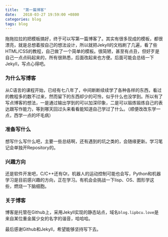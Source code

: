 ```yaml
---
title:  "第一篇博客"
date:   2018-03-27 19:59:00 +0800
categories: blog
tags: blog
---
```


拖拖拉拉的把模板搞好，终于可以写第一篇博客了。其实有很多现成的模板，都很漂亮，就是总想着按自己的想法设计，所以就把Jekyll的文档刷了几遍，看了些HTML/CSS的教程，自己做了一个简单的模板。很简陋，甚至有点丑，但好歹是自己一点点码起来的，所有很熟悉，后面改起来也方便。后面可能会总结一下Jekyll，写点心得吧。

### 为什么写博客

从C语言的课程开始，已经有七八年了，中间断断续续学了各种各样的东西，看过的教程多的数不过来，然而留下的东西却少的可怜，似乎什么也没学到。所以有了写点博客的想法，一是通过输出学到的可以加深印象，二是可以锻炼锻炼自己的表达跟写作能力，等到哪天回过头来看看能知道自己学过了什么。（顺便改改东学一点，西学一点的坏毛病）

### 准备写什么

想写什么写什么吧，主要一些总结啊，还有遇到的坑之类的，会随缘更新。学习笔记会单独开Repository的。

### 兴趣方向

还是软件开发吧，C/C++还有Qt，机器人的运动控制可能也会写，Python和机器学习是目前感兴趣的方向，正在学习。有机会会挑战一下lisp、OS、图形学这些，燃烧一下脑细胞。

### 关于博客

博客是托管在Github上，采用Jekyll实现的静态站点，域名``blog.lipbcu.love``是来自某位重金属少女的名字的谐音，哈哈哈。

最后感谢Github和Jekyll，希望能够坚持写下去。

